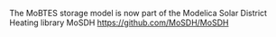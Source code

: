 The MoBTES storage model is now part of the Modelica Solar District Heating library MoSDH
https://github.com/MoSDH/MoSDH
